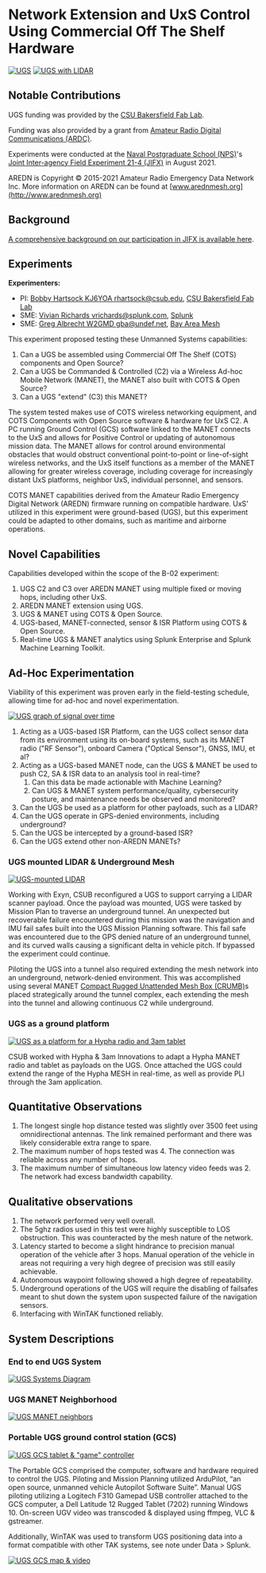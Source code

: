 # Network Extension and UxS Control Using Commercial Off The Shelf Hardware

[![UGS](img/jifx21-4_b-02/ugs_25p.png)](img/jifx21-4_b-02/ugs.png)
[![UGS with LIDAR](img/jifx21-4_b-02/ugs_lidar_10p.jpg)](img/jifx21-4_b-02/ugs_lidar.jpg)

## Notable Contributions

UGS funding was provided by the [CSU Bakersfield Fab Lab](https://www.csub.edu/nsme/csu-bakersfield-fab-lab).

Funding was also provided by a grant from [Amateur Radio Digital Communications (ARDC)](http://ampr.org). 

Experiments were conducted at the [Naval Postgraduate School (NPS)](https://www.nps.edu)'s 
[Joint Inter-agency Field Experiment 21-4 (JIFX)](https://nps.edu/web/fx) in 
August 2021.

AREDN is Copyright © 2015-2021 Amateur Radio Emergency Data Network Inc. More 
information on AREDN can be found at [www.arednmesh.org](http://www.arednmesh.org)

## Background

[A comprehensive background on our participation in JIFX is available here](https://ampledata.org/jifx21-4.html).

## Experiments

**Experimenters:**

* PI: [Bobby Hartsock KJ6YOA <rhartsock@csub.edu>](mailto:rhartsock@csub.edu), [CSU Bakersfield Fab Lab](https://www.csub.edu/nsme/csu-bakersfield-fab-lab)
* SME: [Vivian Richards <vrichards@splunk.com>](mailto:vrichards@splunk.com), [Splunk](https://www.splunk.com)
* SME: [Greg Albrecht W2GMD <gba@undef.net>](mailto:gba@undef.net), [Bay Area Mesh](https://www.sfwem.net)

This experiment proposed testing these Unmanned Systems capabilities:

1. Can a UGS be assembled using Commercial Off The Shelf (COTS) components 
   and Open Source?
2. Can a UGS be Commanded & Controlled (C2) via a Wireless Ad-hoc Mobile 
   Network (MANET), the MANET also built with COTS & Open Source? 
3. Can a UGS "extend" (C3) this MANET?

The system tested makes use of COTS wireless networking equipment, and COTS 
Components with Open Source software & hardware for UxS C2. A PC running Ground 
Control (GCS) software linked to the MANET connects to the UxS and allows for 
Positive Control or updating of autonomous mission data. The MANET allows for 
control around environmental obstacles that would obstruct conventional 
point-to-point or line-of-sight wireless networks, and the UxS itself functions 
as a member of the MANET allowing for greater wireless coverage, including 
coverage for increasingly distant UxS platforms, neighbor UxS, individual 
personnel, and sensors.

COTS MANET capabilities derived from the Amateur Radio Emergency Digital 
Network (AREDN) firmware running on compatible hardware. UxS’ utilized in this 
experiment were ground-based (UGS), but this experiment could be adapted to 
other domains, such as maritime and airborne operations.

## Novel Capabilities

Capabilities developed within the scope of the B-02 experiment:

1. UGS C2 and C3 over AREDN MANET using multiple fixed or moving hops, 
   including other UxS.
2. AREDN MANET extension using UGS.
3. UGS & MANET using COTS & Open Source.
6. UGS-based, MANET-connected, sensor & ISR Platform using COTS & Open Source.
7. Real-time UGS & MANET analytics using Splunk Enterprise and Splunk Machine 
   Learning Toolkit.

## Ad-Hoc Experimentation

Viability of this experiment was proven early in the field-testing schedule, 
allowing time for ad-hoc and novel experimentation.

[![UGS graph of signal over time](img/jifx21-4_b-02/signal_over_time_25p.png)](img/jifx21-4_b-02/signal_over_time.png)

1. Acting as a UGS-based ISR Platform, can the UGS collect sensor data from its 
   environment using its on-board systems, such as its MANET radio 
   ("RF Sensor"), onboard Camera ("Optical Sensor"), GNSS, IMU, et al?
2. Acting as a UGS-based MANET node, can the UGS & MANET be used to push C2, 
   SA & ISR data to an analysis tool in real-time?
   1. Can this data be made actionable with Machine Learning?
   2. Can UGS & MANET system performance/quality, cybersecurity posture, and 
      maintenance needs be observed and monitored?
2. Can the UGS be used as a platform for other payloads, such as a LIDAR?
3. Can the UGS operate in GPS-denied environments, including underground?
4. Can the UGS be intercepted by a ground-based ISR?
5. Can the UGS extend other non-AREDN MANETs?

### UGS mounted LIDAR & Underground Mesh

[![UGS-mounted LIDAR](img/jifx21-4_b-02/ugs_lidar_10p.jpg)](img/jifx21-4_b-02/ugs_lidar.jpg)

Working with Exyn, CSUB reconfigured a UGS to support carrying a LIDAR scanner 
payload. Once the payload was mounted, UGS were tasked by Mission Plan to 
traverse an underground tunnel. An unexpected but recoverable failure 
encountered during this mission was the navigation and IMU fail safes built 
into the UGS Mission Planning software. This fail safe was encountered due to 
the GPS denied nature of an underground tunnel, and its curved walls causing a 
significant delta in vehicle pitch. If bypassed the experiment could continue.

Piloting the UGS into a tunnel also required extending the mesh network into an 
underground, network-denied environment. This was accomplished using several 
MANET [Compact Rugged Unattended Mesh Box (CRUMB)](https://ampledata.org/crumb.html)s 
placed strategically around the tunnel complex, each extending the mesh into 
the tunnel and allowing continuous C2 while underground. 

### UGS as a ground platform

[![UGS as a platform for a Hypha radio and 3am tablet](img/jifx21-4_b-02/ugs_hypha_3am_25p.jpg)](img/jifx21-4_b-02/ugs_hypha_3am.jpg)

CSUB worked with Hypha & 3am Innovations to adapt a Hypha MANET radio and 
tablet as payloads on the UGS. Once attached the UGS could extend the range of 
the Hypha MESH in real-time, as well as provide PLI through the 3am 
application.

## Quantitative Observations

1. The longest single hop distance tested was slightly over 3500 feet using 
   omnidirectional antennas. The link remained performant and there was likely 
   considerable extra range to spare.
2. The maximum number of hops tested was 4. The connection was reliable across 
   any number of hops.
3. The maximum number of simultaneous low latency video feeds was 2. The 
   network had excess bandwidth capability.

## Qualitative observations

1. The network performed very well overall.
2. The 5ghz radios used in this test were highly susceptible to LOS 
   obstruction. This was counteracted by the mesh nature of the network.
3. Latency started to become a slight hindrance to precision manual operation 
   of the vehicle after 3 hops. Manual operation of the vehicle in areas not 
   requiring a very high degree of precision was still easily achievable.
4. Autonomous waypoint following showed a high degree of repeatability.
5. Underground operations of the UGS will require the disabling of failsafes 
   meant to shut down the system upon suspected failure of the navigation 
   sensors.
6. Interfacing with WinTAK functioned reliably.

## System Descriptions

### End to end UGS System
[![UGS Systems Diagram](img/jifx21-4_b-02/systems_diagram_50p.png)](img/jifx21-4_b-02/systems_diagram.png)

### UGS MANET Neighborhood

[![UGS MANET neighbors](img/jifx21-4_b-02/network_50p.png)](img/jifx21-4_b-02/network.png)

### Portable UGS ground control station (GCS)

[![UGS GCS tablet & "game" controller](img/jifx21-4_b-02/gcs_10p.jpg)](img/jifx21-4_b-02/gcs.jpg)

The Portable GCS comprised the computer, software and hardware required to 
control the UGS. Piloting and Mission Planning utilized ArduPilot, “an open 
source, unmanned vehicle Autopilot Software Suite”. Manual UGS piloting 
utilizing a Logitech F310 Gamepad USB controller attached to the GCS computer, 
a Dell Latitude 12 Rugged Tablet (7202) running Windows 10. On-screen UGV video 
was transcoded & displayed using ffmpeg, VLC & gstreamer.

Additionally, WinTAK was used to transform UGS positioning data into a format 
compatible with other TAK systems, see note under Data > Splunk.

[![UGS GCS map & video](img/jifx21-4_b-02/gcs_with_video_25p.jpg)](img/jifx21-4_b-02/gcs_with_video.jpg)
